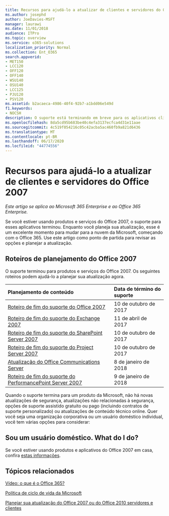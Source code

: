 ```yaml
---
title: Recursos para ajudá-lo a atualizar de clientes e servidores do Office 2007
ms.author: josephd
author: JoeDavies-MSFT
manager: laurawi
ms.date: 11/01/2018
audience: ITPro
ms.topic: overview
ms.service: o365-solutions
localization_priority: Normal
ms.collection: Ent_O365
search.appverid:
- MET150
- LCC120
- OFF120
- OFF140
- WSU140
- OSU140
- LCC125
- PJU120
- PSV120
ms.assetid: b2acaeca-4986-40f4-92b7-a1bdd06e549d
f1.keywords:
- NOCSH
description: O suporte está terminando em breve para os aplicativos cliente e servidores do Office 2007, e os acordos de suporte personalizados não estão disponíveis. Use este artigo para começar a planejar sua atualização agora.
ms.openlocfilehash: 8da5cd95b683be40c4efa3137ecfca4d31e11aae
ms.sourcegitcommit: 4c519f054216c05c42acba5ac460fb9a821d6436
ms.translationtype: MT
ms.contentlocale: pt-BR
ms.lasthandoff: 06/17/2020
ms.locfileid: "44774556"
---
```

# <a name="resources-to-help-you-upgrade-from-office-2007-servers-and-clients"></a>Recursos para ajudá-lo a atualizar de clientes e servidores do Office 2007

*Este artigo se aplica ao Microsoft 365 Enterprise e ao Office 365 Enterprise.*

Se você estiver usando produtos e serviços do Office 2007, o suporte para esses aplicativos terminou. Enquanto você planeja sua atualização, esse é um excelente momento para mudar para a nuvem da Microsoft, começando com o Office 365. Use este artigo como ponto de partida para revisar as opções e planejar a atualização.
      
## <a name="office-2007-planning-roadmaps"></a>Roteiros de planejamento do Office 2007
  
O suporte terminou para produtos e serviços do Office 2007. Os seguintes roteiros podem ajudá-lo a planejar sua atualização agora.

|**Planejamento de conteúdo**|**Data de término do suporte**|
|:-----|:-----|
|[Roteiro de fim do suporte do Office 2007](https://docs.microsoft.com/DeployOffice/office-2007-end-support-roadmap) <br/> |10 de outubro de 2017  <br/> |
|[Roteiro de fim do suporte do Exchange 2007](exchange-2007-end-of-support.md) <br/> |11 de abril de 2017  <br/> |
|[Roteiro de fim do suporte do SharePoint Server 2007](sharepoint-2007-end-of-support.md) <br/> |10 de outubro de 2017  <br/> |
|[Roteiro de fim do suporte do Project Server 2007](project-server-2007-end-of-support.md) <br/> |10 de outubro de 2017  <br/> |
|[Atualização do Office Communications Server](https://docs.microsoft.com/SkypeForBusiness/plan-your-deployment/upgrade) <br/> |8 de janeiro de 2018  <br/> |
|[Roteiro de fim do suporte do PerformancePoint Server 2007](pps-2007-end-of-support.md) <br/> |9 de janeiro de 2018  <br/> |
   
Quando o suporte termina para um produto da Microsoft, não há novas atualizações de segurança, atualizações não relacionadas à segurança, opções de suporte assistido gratuito ou pago (incluindo contratos de suporte personalizado) ou atualizações de conteúdo técnico online. Quer você seja uma organização corporativa ou um usuário doméstico individual, você tem várias opções para considerar:

## <a name="im-a-home-user-what-do-i-do"></a>Sou um usuário doméstico. What do I do?

Se você estiver usando produtos e aplicativos do Office 2007 em casa, confira [estas informações](plan-upgrade-previous-versions-office.md#im-a-home-user-what-do-i-do).
     
## <a name="related-topics"></a>Tópicos relacionados

[Vídeo: o que é o Office 365?](https://support.office.com/article/847caf12-2589-452c-8aca-1c009797678b.aspx)
  
[Política de ciclo de vida da Microsoft](https://go.microsoft.com/fwlink/?linkid=865200)

[Planejar sua atualização do Office 2007 ou do Office 2010 servidores e clientes](plan-upgrade-previous-versions-office.md)
  

